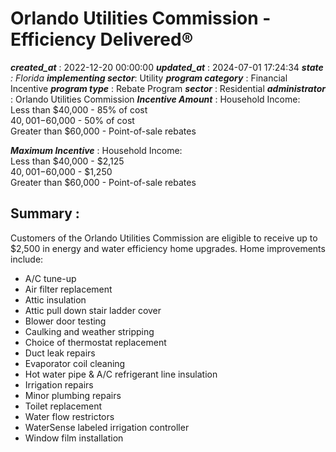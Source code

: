 # Orlando Utilities Commission - Efficiency Delivered® 
 ***created_at*** : 2022-12-20 00:00:00 
 ***updated_at*** : 2024-07-01 17:24:34 
 ***state** : Florida 
 **implementing sector***: Utility 
 ***program category*** : Financial Incentive 
 ***program type*** : Rebate Program 
 ***sector*** : Residential 
 ***administrator*** : Orlando Utilities Commission 
 ***Incentive Amount*** : Household Income:  
Less than $40,000 - 85% of cost  
$40,001-$60,000 - 50% of cost  
Greater than $60,000 - Point-of-sale rebates

 
 ***Maximum Incentive*** : Household Income:  
Less than $40,000 - $2,125  
$40,001-$60,000 - $1,250  
Greater than $60,000 - Point-of-sale rebates

 
 ## Summary : 
 Customers of the Orlando Utilities Commission are eligible to receive up to
$2,500 in energy and water efficiency home upgrades. Home improvements
include:

  * A/C tune-up
  * Air filter replacement
  * Attic insulation
  * Attic pull down stair ladder cover
  * Blower door testing
  * Caulking and weather stripping
  * Choice of thermostat replacement
  * Duct leak repairs
  * Evaporator coil cleaning
  * Hot water pipe & A/C refrigerant line insulation
  * Irrigation repairs
  * Minor plumbing repairs
  * Toilet replacement
  * Water flow restrictors
  * WaterSense labeled irrigation controller
  * Window film installation

 
 